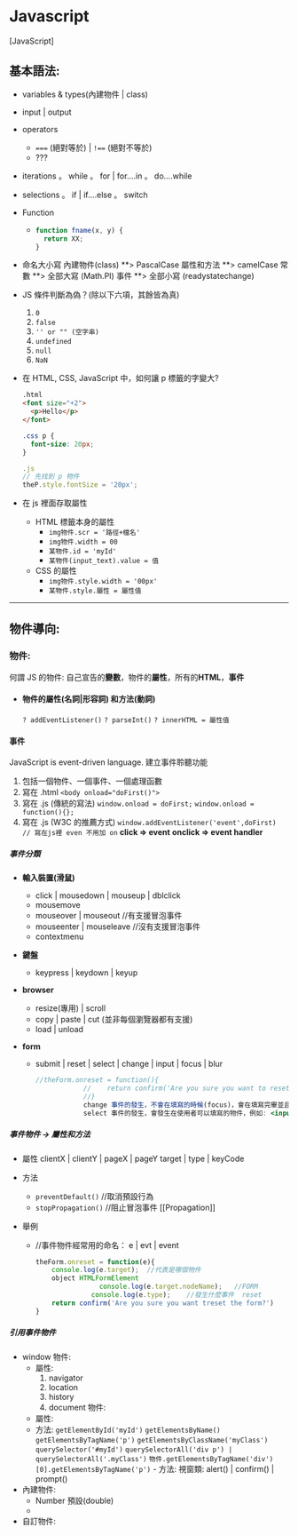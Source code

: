# Javascript

[JavaScript]

## 基本語法:

- variables & types(內建物件 | class)
- input | output
- operators

  - `===` (絕對等於) | `!==` (絕對不等於) 
  - ???

- iterations
  。 while
  。 for | for....in
  。 do....while
- selections
  。 if | if....else
  。 switch
- Function
  - ```jsx
    function fname(x, y) {
      return XX;
    }
    ```
- 命名大小寫
  內建物件(class) **> PascalCase
  屬性和方法 **> camelCase
  常數 **> 全部大寫 (Math.PI)
  事件 **> 全部小寫 (readystatechange)
- JS 條件判斷為偽？(除以下六項，其餘皆為真)

  1. `0`
  1. `false`
  1. `'' or "" (空字串)`
  1. `undefined`
  1. `null`
  1. `NaN`

- 在 HTML, CSS, JavaScript 中，如何讓 p 標籤的字變大?

  ```html
  .html
  <font size="+2">
    <p>Hello</p>
  </font>
  ```

  ```css
  .css p {
    font-size: 20px;
  }
  ```

  ```jsx
  .js
  // 先找到 p 物件
  theP.style.fontSize = '20px';
  ```

- 在 js 裡面存取屬性
  - HTML 標籤本身的屬性
    - `img物件.scr = '路徑+檔名'`
    - `img物件.width = 00`
    - `某物件.id = 'myId'`
    - `某物件(input_text).value = 值`
  - CSS 的屬性
    - `img物件.style.width = '00px'`
    - `某物件.style.屬性 = 屬性值`

---

## 物件導向:

### 物件:

何謂 JS 的物件: 自己宣告的**變數**，物件的**屬性**，所有的**HTML**，**事件**

- #### 物件的**屬性**(名詞|形容詞) 和**方法**(動詞)
  `? addEventListener()`
  `? parseInt()`
  `? innerHTML = 屬性值`

#### 事件

JavaScript is event-driven language.
建立事件聆聽功能

1. 包括一個物件、一個事件、一個處理函數
2. 寫在 .html
   `<body onload="doFirst()">`
3. 寫在 .js (傳統的寫法)
   `window.onload = doFirst;`
   `window.onload = function(){};`
4. 寫在 .js (W3C 的推薦方式)
   `window.addEventListener('event',doFirst) `
   `// 寫在js裡 even 不用加 on`
   **click => event**
   **onclick => event handler**

##### 事件分類

- **輸入裝置(滑鼠)**
  - click | mousedown | mouseup | dblclick
  - mousemove
  - mouseover | mouseout //有支援冒泡事件
  - mouseenter | mouseleave //沒有支援冒泡事件
  - contextmenu
- **鍵盤**
  - keypress | keydown | keyup
- **browser**
  - resize(專用) | scroll
  - copy | paste | cut (並非每個瀏覽器都有支援)
  - load | unload
- **form**

  - submit | reset | select | change | input | focus | blur

    ```jsx
    //theForm.onreset = function(){
                //    return confirm('Are you sure you want to reset the form?')
                //}
                change 事件的發生，不會在填寫的時候(focus)，會在填寫完畢並且blur之後
                select 事件的發生，會發生在使用者可以填寫的物件，例如: <input type="text">
    ```

##### 事件物件 -> 屬性和方法

- 屬性
  clientX | clientY | pageX | pageY
  target | type | keyCode
- 方法

  - `preventDefault()` //取消預設行為
  - `stopPropagation()` //阻止冒泡事件
    [[Propagation]]

- 舉例
  - //事件物件經常用的命名： e | evt | event
    ```jsx
    theForm.onreset = function(e){
    	console.log(e.target);  //代表是哪個物件
    	object HTMLFormElement
                 	console.log(e.target.nodeName);   //FORM
                  console.log(e.type);    //發生什麼事件  reset
    	return confirm('Are you sure you want treset the form?')
    }
    ```

##### 引用事件物件

- window 物件:
  - 屬性:
    1.  navigator
    2.  location
    3.  history
    4.  document 物件:
  - 屬性:
  - 方法:
    `getElementById('myId')`
    `getElementsByName()`
    `getElementsByTagName('p')`
    `getElementsByClassName('myClass')`
    `querySelector('#myId')`
    `querySelectorAll('div p') | querySelectorAll('.myClass')`
    `物件.getElementsByTagName('div')[0].getElementsByTagName('p')` - 方法:
    視窗類: alert() | confirm() | prompt()
- 內建物件:
  - Number 預設(double)
  -
- 自訂物件:
